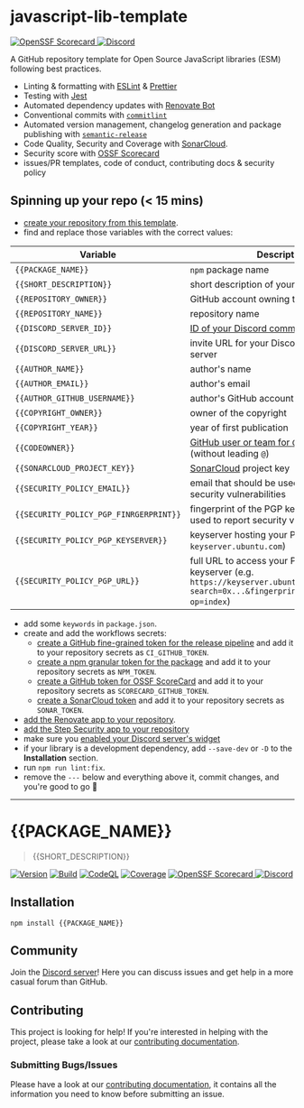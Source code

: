 # javascript-lib-template

[![OpenSSF Scorecard](https://img.shields.io/ossf-scorecard/github.com/insurgent-lab/javascript-lib-template?label=openssf%20scorecard)
](https://securityscorecards.dev/viewer/?uri=github.com/insurgent-lab/javascript-lib-template)
[![Discord](https://img.shields.io/discord/1113785800329531473?logo=discord)](https://discord.gg/zsNC4Hqd6h)

A GitHub repository template for Open Source JavaScript libraries (ESM) following best practices.

- Linting & formatting with [ESLint](https://eslint.org/) & [Prettier](https://prettier.io/)
- Testing with [Jest](https://jestjs.io/)
- Automated dependency updates with [Renovate Bot](https://www.mend.io/renovate-free/)
- Conventional commits with [`commitlint`](https://commitlint.js.org/#/)
- Automated version management, changelog generation and package publishing with [`semantic-release`](https://semantic-release.gitbook.io/semantic-release/)
- Code Quality, Security and Coverage with [SonarCloud](https://sonarcloud.io).
- Security score with [OSSF Scorecard](https://github.com/ossf/scorecard)
- issues/PR templates, code of conduct, contributing docs & security policy

## Spinning up your repo (< 15 mins)

- [create your repository from this template](https://docs.github.com/en/repositories/creating-and-managing-repositories/creating-a-repository-from-a-template#creating-a-repository-from-a-template).
- find and replace those variables with the correct values:

| Variable                               | Description                                                                                                                                                                                                           |
| -------------------------------------- | --------------------------------------------------------------------------------------------------------------------------------------------------------------------------------------------------------------------- |
| `{{PACKAGE_NAME}}`                     | `npm` package name                                                                                                                                                                                                    |
| `{{SHORT_DESCRIPTION}}`                | short description of your library                                                                                                                                                                                     |
| `{{REPOSITORY_OWNER}}`                 | GitHub account owning the repository                                                                                                                                                                                  |
| `{{REPOSITORY_NAME}}`                  | repository name                                                                                                                                                                                                       |
| `{{DISCORD_SERVER_ID}}`                | [ID of your Discord community server](https://shields.io/badges/discord)                                                                                                                                              |
| `{{DISCORD_SERVER_URL}}`               | invite URL for your Discord community server                                                                                                                                                                          |
| `{{AUTHOR_NAME}}`                      | author's name                                                                                                                                                                                                         |
| `{{AUTHOR_EMAIL}}`                     | author's email                                                                                                                                                                                                        |
| `{{AUTHOR_GITHUB_USERNAME}}`           | author's GitHub account username                                                                                                                                                                                      |
| `{{COPYRIGHT_OWNER}}`                  | owner of the copyright                                                                                                                                                                                                |
| `{{COPYRIGHT_YEAR}}`                   | year of first publication                                                                                                                                                                                             |
| `{{CODEOWNER}}`                        | [GitHub user or team for `CODEOWNERS`](https://docs.github.com/en/repositories/managing-your-repositorys-settings-and-features/customizing-your-repository/about-code-owners#codeowners-syntax) (without leading `@`) |
| `{{SONARCLOUD_PROJECT_KEY}}`           | [SonarCloud](https://sonarcloud.io/projects) project key                                                                                                                                                              |
| `{{SECURITY_POLICY_EMAIL}}`            | email that should be used to report security vulnerabilities                                                                                                                                                          |
| `{{SECURITY_POLICY_PGP_FINRGERPRINT}}` | fingerprint of the PGP key that should be used to report security vulnerabilities                                                                                                                                     |
| `{{SECURITY_POLICY_PGP_KEYSERVER}}`    | keyserver hosting your PGP key (e.g. `keyserver.ubuntu.com`)                                                                                                                                                          |
| `{{SECURITY_POLICY_PGP_URL}}`          | full URL to access your PGP key on the keyserver (e.g. `https://keyserver.ubuntu.com/pks/lookup?search=0x...&fingerprint=on&      op=index`)                                                                          |

- add some `keywords` in `package.json`.
- create and add the workflows secrets:
  - [create a GitHub fine-grained token for the release pipeline](https://stackoverflow.com/a/76550826/5567941) and add it to your repository secrets as `CI_GITHUB_TOKEN`.
  - [create a npm granular token for the package](https://docs.npmjs.com/creating-and-viewing-access-tokens#creating-granular-access-tokens-on-the-website) and add it to your repository secrets as `NPM_TOKEN`.
  - [create a GitHub token for OSSF ScoreCard](https://github.com/ossf/scorecard-action/blob/main/docs/authentication/fine-grained-auth-token.md) and add it to your repository secrets as `SCORECARD_GITHUB_TOKEN`.
  - [create a SonarCloud token](https://sonarcloud.io/account/security) and add it to your repository secrets as `SONAR_TOKEN`.
- [add the Renovate app to your repository](https://github.com/apps/renovate/installations/select_target).
- [add the Step Security app to your repository](https://github.com/apps/stepsecurity-actions-security/installations/select_target)
- make sure you [enabled your Discord server's widget](https://shields.io/badges/discord)
- if your library is a development dependency, add `--save-dev` or `-D` to the **Installation** section.
- run `npm run lint:fix`.
- remove the `---` below and everything above it, commit changes, and you're good to go 🚀

---

# {{PACKAGE_NAME}}

> {{SHORT_DESCRIPTION}}

[![Version](https://img.shields.io/npm/v/{{PACKAGE_NAME}}?logo=npm)](https://www.npmjs.com/package/{{PACKAGE_NAME}})
[![Build](https://img.shields.io/github/actions/workflow/status/{{REPOSITORY_OWNER}}/{{REPOSITORY_NAME}}/release.yml?logo=github)](https://github.com/{{REPOSITORY_OWNER}}/{{REPOSITORY_NAME}}/actions/workflows/release.yml)
[![CodeQL](https://img.shields.io/github/actions/workflow/status/{{REPOSITORY_OWNER}}/{{REPOSITORY_NAME}}/codeql.yml?logo=github&label=CodeQL)](https://github.com/{{REPOSITORY_OWNER}}/{{REPOSITORY_NAME}}/actions/workflows/codeql.yml)
[![Coverage](https://img.shields.io/sonar/coverage/{{SONARCLOUD_PROJECT_KEY}}?logo=sonarcloud&server=https%3A%2F%2Fsonarcloud.io)](https://sonarcloud.io/summary/overall?id={{SONARCLOUD_PROJECT_KEY}})
[![OpenSSF Scorecard](https://img.shields.io/ossf-scorecard/github.com/{{REPOSITORY_OWNER}}/{{REPOSITORY_NAME}}?label=openssf%20scorecard)
](https://securityscorecards.dev/viewer/?uri=github.com/{{REPOSITORY_OWNER}}/{{REPOSITORY_NAME}})
[![Discord](https://img.shields.io/discord/{{DISCORD_SERVER_ID}}?logo=discord)]({{DISCORD_SERVER_URL}})

## Installation

```console
npm install {{PACKAGE_NAME}}
```

## Community

Join the [Discord server]({{DISCORD_SERVER_URL}})! Here you can discuss issues and get help in a more casual forum than GitHub.

## Contributing

This project is looking for help! If you're interested in helping with the project, please take a look at our [contributing documentation](https://github.com/{{REPOSITORY_OWNER}}/{{REPOSITORY_NAME}}/blob/main/CONTRIBUTING.md).

### Submitting Bugs/Issues

Please have a look at our [contributing documentation](https://github.com/{{REPOSITORY_OWNER}}/{{REPOSITORY_NAME}}/blob/main/CONTRIBUTING.md), it contains all the information you need to know before submitting an issue.
